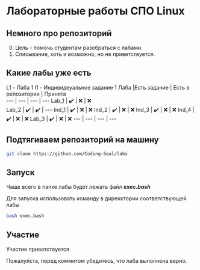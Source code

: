# Лабораторные работы СПО Linux

## Немного про репозиторий
0) Цель - помочь студентам разобраться с лабами.
1) Списывание, хоть и возможно, но не приветствуется.


## Какие лабы уже есть 
L1 - Лаба 1
I1 - Индивидеуальное задание 1
Лаба |Есть задание | Есть в репозитории | Принята  
--- | --- | --- | --- 
Lab_1 | ✔️ | ❌ | ❌  
Lab_2 | ✔️ | ✔️ | --- 
Ind_1 | ✔️ | ❌ | ❌ 
Ind_2 | ✔️ | ❌ | ❌ 
Ind_3 | ✔️ | ❌ | ❌ 
Ind_4 | ✔️ | ❌ | ❌ 
Lab_3 | ✔️ | ❌ | ❌ 
--- | --- | --- | --- 

## Подтягиваем репозиторий на машину

```bash
git clone https://github.com/Coding-Seal/labs
```
## Запуск
Чаще всего в папке лабы будет лежать файл ***exec.bash***

Для запуска использовать команду в дирекктории соответствующей лабы

```bash
bash exec.bash
```

## Участие
Участие приветствуется 

Пожалуйста, перед коммитом убедитесь, что лаба выполнена верно.
